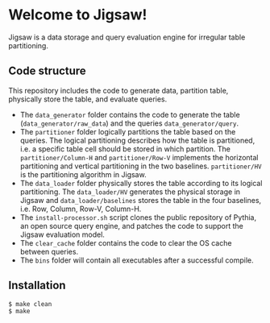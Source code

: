 # Welcome to Jigsaw!

Jigsaw is a data storage and query evaluation engine for irregular table partitioning. 

## Code structure
This repository includes the code to generate data, partition table, physically store the table, and evaluate queries.

- The `data_generator` folder contains the code to generate the table (`data_generator/raw_data`) and the queries `data_generator/query`.
- The `partitioner` folder logically partitions the table based on the queries. The logical partitioning describes how the table is partitioned, i.e. a specific table cell should be stored in which partition. The `partitioner/Column-H` and `partitioner/Row-V` implements the horizontal partitioning and vertical partitioning in the two baselines. `partitioner/HV` is the partitioning algorithm in Jigsaw.
- The `data_loader` folder physically stores the table according to its logical partitioning. The `data_loader/HV` generates the physical storage in Jigsaw and `data_loader/baselines` stores the table in the four baselines, i.e. Row, Column, Row-V, Column-H.
- The `install-processor.sh` script clones the public repository of Pythia, an open source query engine, and patches the code to support the Jigsaw evaluation model.
- The `clear_cache` folder contains the code to clear the OS cache between queries.
- The `bins` folder will contain all executables after a successful compile.

## Installation
```sh
$ make clean
$ make
```
